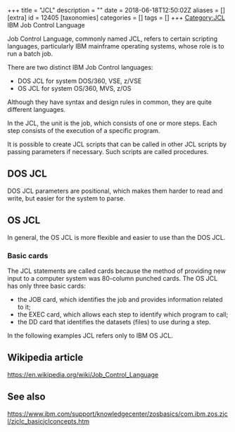 +++
title = "JCL"
description = ""
date = 2018-06-18T12:50:02Z
aliases = []
[extra]
id = 12405
[taxonomies]
categories = []
tags = []
+++
[Category:JCL](https://rosettacode.org/wiki/Category:JCL)
IBM Job Control Language

Job Control Language, commonly named JCL, refers to certain scripting languages, particularly IBM mainframe operating systems, whose role is to run a batch job.

There are two distinct IBM Job Control languages:
* DOS JCL for system DOS/360, VSE, z/VSE
*  OS JCL for system  OS/360, MVS, z/OS


Although they have syntax and design rules in common, they are quite different languages.

In the JCL, the unit is the job, which consists of one or more steps. Each step consists of the execution of a specific program.

It is possible to create JCL scripts that can be called in other JCL scripts by passing parameters if necessary. Such scripts are called procedures.

## DOS JCL
DOS JCL parameters are positional, which makes them harder to read and write, but easier for the system to parse.

## OS JCL
In general, the OS JCL is more flexible and easier to use than the DOS JCL.


### Basic cards

The JCL statements are called cards because the  method of providing new input to a computer system was 80-column punched cards.
The OS JCL has only three basic cards:
* the JOB card, which identifies the job and provides information related to it;
* the EXEC card, which allows each step to identify which program to call;
* the DD card that identifies the datasets (files) to use during a step.


In the following examples JCL refers only to IBM OS JCL.

## Wikipedia article
https://en.wikipedia.org/wiki/Job_Control_Language

## See also
https://www.ibm.com/support/knowledgecenter/zosbasics/com.ibm.zos.zjcl/zjclc_basicjclconcepts.htm
